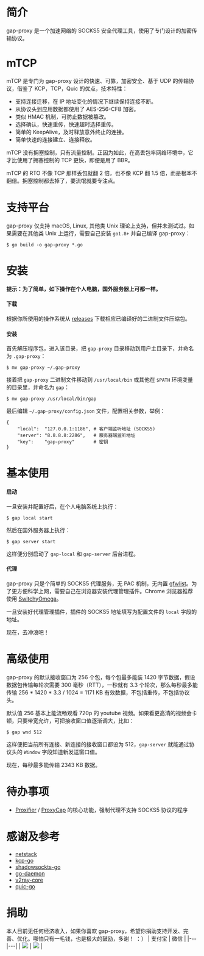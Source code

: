 # 简介
gap-proxy 是一个加速网络的 SOCKS5 安全代理工具，使用了专门设计的加密传输协议。

# mTCP
mTCP 是专门为 gap-proxy 设计的快速、可靠，加密安全、基于 UDP 的传输协议，借鉴了 KCP，TCP，Quic 的优点，技术特性：

* 支持连接迁移，在 IP 地址变化的情况下继续保持连接不断。
* 从协议头到应用数据都使用了 AES-256-CFB 加密。
* 类似 HMAC 机制，可防止数据被篡改。
* 选择确认，快速重传，快速超时选择重传。
* 简单的 KeepAlive，及时释放意外终止的连接。
* 简单快速的连接建立、连接释放。

mTCP 没有拥塞控制，只有流量控制。正因为如此，在高丢包率网络环境中，它才比使用了拥塞控制的 TCP 更快，即便是用了 BBR。

mTCP 的 RTO 不像 TCP 那样丢包就翻 2 倍，也不像 KCP 翻 1.5 倍，而是根本不翻倍。拥塞控制都去掉了，要流氓就要专注点。

# 支持平台
gap-proxy 仅支持 macOS, Linux, 其他类 Unix 理论上支持，但并未测试过。如果需要在其他类 Unix 上运行，需要自己安装 `go1.8+` 并自己编译 gap-proxy：

```
$ go build -o gap-proxy *.go
```

# 安装

**提示：为了简单，如下操作在个人电脑，国外服务器上可都一样。**

#### 下载
根据你所使用的操作系统从 [releases](https://github.com/fanpei91/gap/releases/) 下载相应已编译好的二进制文件压缩包。

#### 安装
首先解压程序包，进入该目录，把 `gap-proxy` 目录移动到用户主目录下，并命名为 `.gap-proxy`：

```
$ mv gap-proxy ~/.gap-proxy
```

接着把 `gap-proxy` 二进制文件移动到 `/usr/local/bin` 或其他在 `$PATH` 环境变量的目录里，并命名为 `gap`：

```
$ mv gap-proxy /usr/local/bin/gap
```

最后编辑 `~/.gap-proxy/config.json` 文件，配置相关参数，举例：

```
{
	"local":  "127.0.0.1:1186", # 客户端监听地址 (SOCKS5)
	"server": "8.8.8.8:2286",   # 服务器端监听地址
	"key":    "gap-proxy"       # 密钥
}
```

# 基本使用
#### 启动
一旦安装并配置好后，在个人电脑系统上执行：

```
$ gap local start
```

然后在国外服务器上执行：

```
$ gap server start
```

这样便分别启动了 `gap-local` 和 `gap-server` 后台进程。

#### 代理
gap-proxy 只是个简单的 SOCKS5 代理服务，无 PAC 机制，无内置 [gfwlist](https://github.com/gfwlist/gfwlist)。为了更方便科学上网，需要自己在浏览器安装代理管理插件。Chrome 浏览器推荐使用 [SwitchyOmega](https://chrome.google.com/webstore/detail/proxy-switchyomega/padekgcemlokbadohgkifijomclgjgif)。

一旦安装好代理管理插件，插件的 SOCKS5 地址填写为配置文件的 `local` 字段的地址。

现在，去冲浪吧！

# 高级使用
gap-proxy 的默认接收窗口为 256 个包，每个包最多能装 1420 字节数据，假设数据包传输每轮次需要 300 毫秒（RTT），一秒就有 3.3 个轮次，那么每秒最多能传输 256 * 1420 * 3.3 / 1024 = 1171 KB 有效数据，不包括重传，不包括协议头。

默认值 256 基本上能流畅观看 720p 的 youtube 视频。如果看更高清的视频会卡顿，只要带宽允许，可把接收窗口值逐渐调大，比如：

```
$ gap wnd 512
```

这样便把当前所有连接、新连接的接收窗口都设为 512，`gap-server` 就能通过协议头的 `Window` 字段知道新发送窗口值。

现在，每秒最多能传输 2343 KB 数据。



# 待办事项
* [Proxifier](https://www.proxifier.com/) / [ProxyCap](http://www.proxycap.com/) 的核心功能，强制代理不支持 SOCKS5 协议的程序

# 感谢及参考
* [netstack](https://github.com/google/netstack)
* [kcp-go](https://github.com/xtaci/kcp-go)
* [shadowsockts-go](https://github.com/shadowsocks/shadowsocks-go)
* [go-daemon](https://github.com/sevlyar/go-daemon)
* [v2ray-core](https://github.com/v2ray/v2ray-core)
* [quic-go](https://github.com/lucas-clemente/quic-go)

# 捐助
本人目前无任何经济收入，如果你喜欢 gap-proxy，希望你捐助支持开发、完善、优化。哪怕只有一毛钱，也是极大的鼓励，多谢！ ：）
| 支付宝 | 微信 |
|---|---|
| ![](./Alipay.jpeg) | ![](./Wechat.jpeg) |